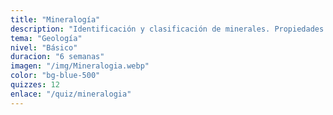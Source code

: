 ```yaml
---
title: "Mineralogía"
description: "Identificación y clasificación de minerales. Propiedades físicas, químicas y cristalográficas."
tema: "Geología"
nivel: "Básico"
duracion: "6 semanas"
imagen: "/img/Mineralogia.webp"
color: "bg-blue-500"
quizzes: 12
enlace: "/quiz/mineralogia"
---
```

